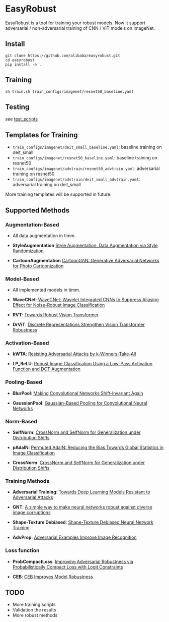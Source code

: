 # EasyRobust

EasyRobust is a tool for training your robust models. Now it support adversarial / non-adversarial training of CNN / ViT models on ImageNet.

## Install

```
git clone https://github.com/alibaba/easyrobust.git
cd easyrobust
pip install -e .
```

## Training

```
sh train.sh train_configs/imagenet/resnet50_baseline.yaml
```

## Testing

see [test_scripts](https://github.com/alibaba/easyrobust/tree/main/test_scripts)

## Templates for Training

- `train_configs/imagenet/deit_small_baseline.yaml`: baseline training on deit_small
- `train_configs/imagenet/resnet50_baseline.yaml`: baseline training on resnet50
- `train_configs/imagenet/advtrain/resnet50_advtrain.yaml`: adversarial training on resnet50
- `train_configs/imagenet/advtrain/deit_small_advtrain.yaml`: adversarial training on deit_small

More training templates will be supported in future.

## Supported Methods

### Augmentation-Based

- All data augmentation in timm.

- **StyleAugmentation** [Style Augmentation: Data Augmentation via Style Randomization](https://arxiv.org/abs/1809.05375)

- **CartoonAugmentation** [CartoonGAN: Generative Adversarial Networks for Photo Cartoonization](https://openaccess.thecvf.com/content_cvpr_2018/papers/Chen_CartoonGAN_Generative_Adversarial_CVPR_2018_paper.pdf)

### Model-Based
- All implemented models in timm.

- **WaveCNet**: [WaveCNet: Wavelet Integrated CNNs to Suppress Aliasing Effect for Noise-Robust Image Classification](https://arxiv.org/abs/2107.13335)

- **RVT**: [Towards Robust Vision Transformer](https://arxiv.org/abs/2105.07926)

- **DrViT**: [Discrete Representations Strengthen Vision Transformer Robustness](https://arxiv.org/abs/2111.10493)

### Activation-Based

- **kWTA**: [Resisting Adversarial Attacks by k-Winners-Take-All](https://arxiv.org/abs/1905.10510)

- **LP_ReLU**: [Robust Image Classification Using a Low-Pass Activation Function and DCT Augmentation](https://ieeexplore.ieee.org/stamp/stamp.jsp?arnumber=9455411&tag=1)

### Pooling-Based

- **BlurPool**: [Making Convolutional Networks Shift-Invariant Again](https://arxiv.org/abs/1904.11486)

- **GaussianPool**: [Gaussian-Based Pooling for Convolutional Neural Networks](https://staff.aist.go.jp/takumi.kobayashi/publication/2019/NeurIPS2019.pdf)

### Norm-Based

- **SelfNorm**: [CrossNorm and SelfNorm for Generalization under Distribution Shifts](https://arxiv.org/abs/2102.02811)

- **pAdaIN**: [Permuted AdaIN: Reducing the Bias Towards Global Statistics in Image Classification](https://arxiv.org/abs/2010.05785)

- **CrossNorm**: [CrossNorm and SelfNorm for Generalization under Distribution Shifts](https://arxiv.org/abs/2102.02811)

### Training Methods

- **Adversarial Training**: [Towards Deep Learning Models Resistant to Adversarial Attacks](https://arxiv.org/abs/1706.06083)

- **GNT**: [A simple way to make neural networks robust against diverse image corruptions](https://arxiv.org/abs/2001.06057)

- **Shape-Texture Debiased**: [Shape-Texture Debiased Neural Network Training](https://arxiv.org/abs/2010.05981)

- **AdvProp**: [Adversarial Examples Improve Image Recognition](https://arxiv.org/abs/1911.09665)

### Loss function

- **ProbCompactLoss**: [Improving Adversarial Robustness via Probabilistically Compact Loss with Logit Constraints](https://arxiv.org/abs/2012.07688)

- **CEB**: [CEB Improves Model Robustness](https://arxiv.org/abs/2002.05380)

## TODO

- More training scripts
- Validation the results
- More robust methods

